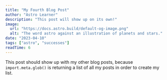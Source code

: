 ```yaml
---
title: "My Fourth Blog Post"
author: "Astro Learner"
description: "This post will show up on its own!"
image:
  url: "https://docs.astro.build/default-og-image.png"
  alt: "The word astro against an illustration of planets and stars."
date: "2023-04-10"
tags: ["astro", "successes"]
readTime: 6
---
```


This post should show up with my other blog posts, because `import.meta.glob()` is returning a list of all my posts in order to create my list.
